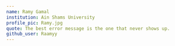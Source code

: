 ```yaml
---
name: Ramy Gamal
institution: Ain Shams University
profile_pic: Ramy.jpg
quote: The best error message is the one that never shows up.
github_user: Raamyy
---
```

